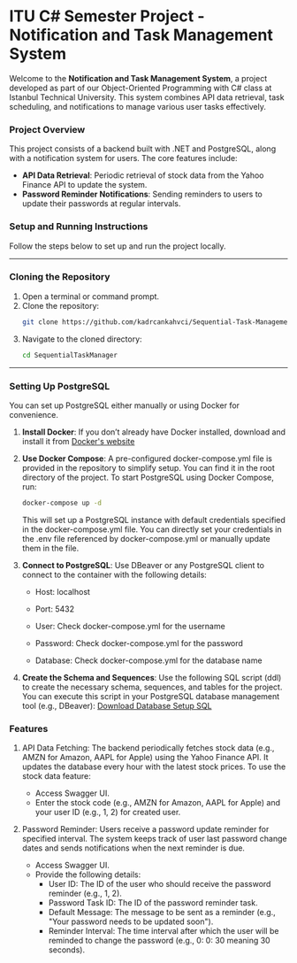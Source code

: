 # ITU C# Semester Project - Notification and Task Management System

Welcome to the **Notification and Task Management System**, a project developed as part of our Object-Oriented Programming with C# class at Istanbul Technical University. This system combines API data retrieval, task scheduling, and notifications to manage various user tasks effectively.

### Project Overview

This project consists of a backend built with .NET and PostgreSQL, along with a notification system for users. The core features include:
- **API Data Retrieval**: Periodic retrieval of stock data from the Yahoo Finance API to update the system.
- **Password Reminder Notifications**: Sending reminders to users to update their passwords at regular intervals.

### Setup and Running Instructions

Follow the steps below to set up and run the project locally.

---

### Cloning the Repository

1. Open a terminal or command prompt.
2. Clone the repository:
    ```bash
    git clone https://github.com/kadrcankahvci/Sequential-Task-Management-System.git
    ```
3. Navigate to the cloned directory:
    ```bash
    cd SequentialTaskManager
    ```

---

### Setting Up PostgreSQL

You can set up PostgreSQL either manually or using Docker for convenience.

1. **Install Docker**:
   If you don’t already have Docker installed, download and install it from [Docker's website](https://www.docker.com/)

2. **Use Docker Compose**:
    A pre-configured docker-compose.yml file is provided in the repository to simplify setup. You can find it in the root directory of the project. To start PostgreSQL using Docker Compose, run:
     ```bash
    docker-compose up -d
    ```
    This will set up a PostgreSQL instance with default credentials specified in the docker-compose.yml file. You can directly set your credentials in the .env file referenced by docker-compose.yml or manually update them in the file.

3. **Connect to PostgreSQL**:
    Use DBeaver or any PostgreSQL client to connect to the container with the following details:
   
    - Host: localhost

    - Port: 5432

    - User: Check docker-compose.yml for the username

    - Password: Check docker-compose.yml for the password

    - Database: Check docker-compose.yml for the database name

4. **Create the Schema and Sequences**:
   Use the following SQL script (ddl) to create the necessary schema, sequences, and tables for the project. You can execute this script in your PostgreSQL database management tool (e.g., DBeaver):
   [Download Database Setup SQL](./scripts/ddl.sql)

### Features

1. API Data Fetching:
   The backend periodically fetches stock data (e.g., AMZN for Amazon, AAPL for Apple) using the Yahoo Finance API. It updates the database every hour with the latest stock prices.
    To use the stock data feature:

    - Access Swagger UI.
    - Enter the stock code (e.g., AMZN for Amazon, AAPL for Apple) and your user ID (e.g., 1, 2) for created user.

2. Password Reminder:
   Users receive a password update reminder for specified interval. The system keeps track of user last password change dates and sends notifications when the next reminder is due.
    
    - Access Swagger UI.
    - Provide the following details:
        - User ID: The ID of the user who should receive the password reminder (e.g., 1, 2).
        - Password Task ID: The ID of the password reminder task.
        - Default Message: The message to be sent as a reminder (e.g., "Your password needs to be updated soon").
        - Reminder Interval: The time interval after which the user will be reminded to change the password (e.g., 0: 0: 30 meaning 30 seconds).

